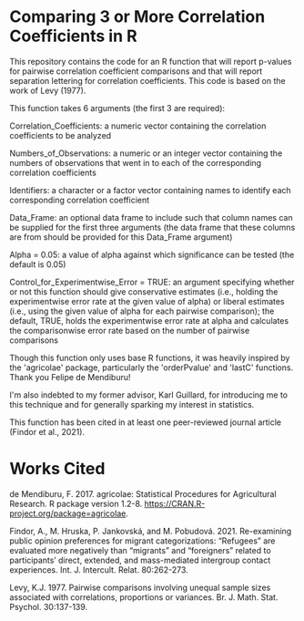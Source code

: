 
# Comparing 3 or More Correlation Coefficients in R

This repository contains the code for an R function that will report p-values for pairwise correlation coefficient comparisons and that will report separation lettering for correlation coefficients. This code is based on the work of Levy (1977).

This function takes 6 arguments (the first 3 are required):

Correlation_Coefficients: a numeric vector containing the correlation coefficients to be analyzed

Numbers_of_Observations: a numeric or an integer vector containing the numbers of observations that went in to each of the corresponding correlation coefficients

Identifiers: a character or a factor vector containing names to identify each corresponding correlation coefficient

Data_Frame: an optional data frame to include such that column names can be supplied for the first three arguments (the data frame that these columns are from should be provided for this Data_Frame argument)

Alpha = 0.05: a value of alpha against which significance can be tested (the default is 0.05)

Control_for_Experimentwise_Error = TRUE: an argument specifying whether or not this function should give conservative estimates (i.e., holding the experimentwise error rate at the given value of alpha) or liberal estimates (i.e., using the given value of alpha for each pairwise comparison); the default, TRUE, holds the experimentwise error rate at alpha and calculates the comparisonwise error rate based on the number of pairwise comparisons

Though this function only uses base R functions, it was heavily inspired by the 'agricolae' package, particularly the 'orderPvalue' and 'lastC' functions. Thank you Felipe de Mendiburu!

I'm also indebted to my former advisor, Karl Guillard, for introducing me to this technique and for generally sparking my interest in statistics.

This function has been cited in at least one peer-reviewed journal article (Findor et al., 2021).

# Works Cited

de Mendiburu, F. 2017. agricolae: Statistical Procedures for Agricultural Research. R package version 1.2-8. <https://CRAN.R-project.org/package=agricolae>.

Findor, A., M. Hruska, P. Jankovská, and M. Pobudová. 2021. Re-examining public opinion preferences for migrant categorizations: “Refugees” are evaluated more negatively than “migrants” and “foreigners” related to participants’ direct, extended, and mass-mediated intergroup contact experiences. Int. J. Intercult. Relat. 80:262-273.

Levy, K.J. 1977. Pairwise comparisons involving unequal sample sizes associated with correlations, proportions or variances. Br. J. Math. Stat. Psychol. 30:137-139.
